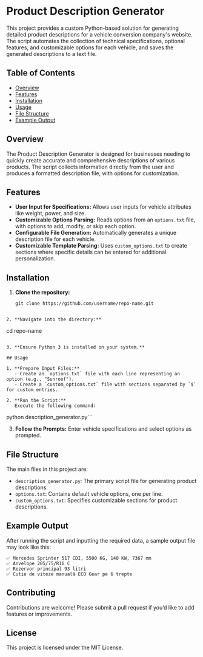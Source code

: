 # Product Description Generator

This project provides a custom Python-based solution for generating detailed product descriptions for a vehicle conversion company's website. The script automates the collection of technical specifications, optional features, and customizable options for each vehicle, and saves the generated descriptions to a text file.

## Table of Contents
- [Overview](#overview)
- [Features](#features)
- [Installation](#installation)
- [Usage](#usage)
- [File Structure](#file-structure)
- [Example Output](#example-output)

## Overview

The Product Description Generator is designed for businesses needing to quickly create accurate and comprehensive descriptions of various products. The script collects information directly from the user and produces a formatted description file, with options for customization.

## Features

- **User Input for Specifications:** Allows user inputs for vehicle attributes like weight, power, and size.
- **Customizable Options Parsing:** Reads options from an `options.txt` file, with options to add, modify, or skip each option.
- **Configurable File Generation:** Automatically generates a unique description file for each vehicle.
- **Customizable Template Parsing:** Uses `custom_options.txt` to create sections where specific details can be entered for additional personalization.

## Installation

1. **Clone the repository:**
   ```
   git clone https://github.com/username/repo-name.git
```   

2. **Navigate into the directory:**
   ```
   cd repo-name
```

3. **Ensure Python 3 is installed on your system.**

## Usage

1. **Prepare Input Files:**
   - Create an `options.txt` file with each line representing an option (e.g., "Sunroof").
   - Create a `custom_options.txt` file with sections separated by `$` for custom entries.

2. **Run the Script:**
   Execute the following command:
   ```
   python description_generator.py```

3. **Follow the Prompts:**
   Enter vehicle specifications and select options as prompted.

## File Structure

The main files in this project are:
- `description_generator.py`: The primary script file for generating product descriptions.
- `options.txt`: Contains default vehicle options, one per line.
- `custom_options.txt`: Specifies customizable sections for product descriptions.

## Example Output

After running the script and inputting the required data, a sample output file may look like this:

```
✅ Mercedes Sprinter 517 CDI, 5500 KG, 140 KW, 7367 mm
✅ Anvelope 205/75/R16 C
✅ Rezervor principal 93 litri
✅ Cutie de viteze manuală ECO Gear pe 6 trepte
```

## Contributing

Contributions are welcome! Please submit a pull request if you’d like to add features or improvements.

## License

This project is licensed under the MIT License.
